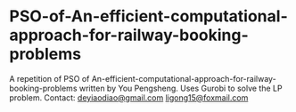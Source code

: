 # PSO-of-An-efficient-computational-approach-for-railway-booking-problems
A repetition of PSO of
An-efficient-computational-approach-for-railway-booking-problems
written by You Pengsheng.
Uses Gurobi to solve the LP problem.
Contact: deyiaodiao@gmail.com    ligong15@foxmail.com
